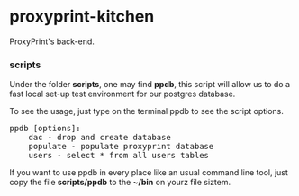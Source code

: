 # proxyprint-kitchen
ProxyPrint's back-end.

<h3>scripts</h3>
<p>Under the folder <b>scripts</b>, one may find <b>ppdb</b>, this script will allow us to do a fast local set-up test environment for our postgres database.</p>
<p>To see the usage, just type on the terminal ppdb to see the script options.<p>
<pre>
ppdb [options]:
	dac - drop and create database
	populate - populate proxyprint database
	users - select * from all users tables
</pre>
<p>If you want to use ppdb in every place like an usual command line tool, just copy the file <b>scripts/ppdb</b> to the <b>~/bin</b> on yourz file siztem.</p>
